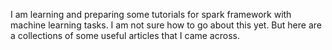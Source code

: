 I am learning and preparing some tutorials for spark framework with machine learning tasks. I am not sure how to go about this yet. But here are a collections of some useful articles that I came across.